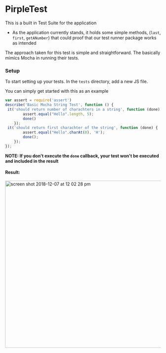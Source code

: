 # PirpleTest
This is a built in Test Suite for the application


- As the application currently stands, it holds some simple methods, (`last`, `first`, `getANumber`) that could
proof that our test runner package works as intended

The approach taken for this test is simple and straightforward. The basically mimics Mocha in running their tests.

### Setup

To start setting up your tests. In the `tests` directory, add a new JS file.

You can simply get started with this as an example

```js
var assert = require('assert')
describe('Basic Mocha String Test', function () {
 it('should return number of charachters in a string', function (done) {
        assert.equal("Hello".length, 5);
        done()
    });
 it('should return first charachter of the string', function (done) {
        assert.equal("Hello".charAt(0), 'H');
        done();
    });
});
```
**NOTE: If you don't execute the `done` callback, your test won't be executed and included in the result**

#### Result:

<img width="539" alt="screen shot 2018-12-07 at 12 02 28 pm" src="https://user-images.githubusercontent.com/18662248/49641250-43e46200-fa18-11e8-9572-7875b9164d9a.png">
